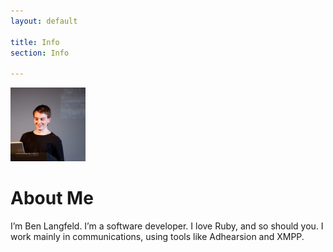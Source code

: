 ```yaml
---
layout: default

title: Info
section: Info

---
```


<img class='inset right' src='/images/ben_langfeld.jpg' title='Ben Langfeld' alt='Photo of Ben Langfeld speaking at EuRuKo 2011' width='120px' />

About Me
========

I’m Ben Langfeld. I’m a software developer. I love Ruby, and so should you. I work mainly in communications, using tools like Adhearsion and XMPP.
